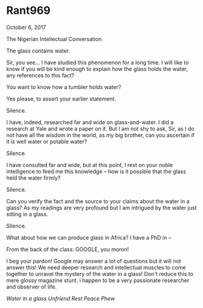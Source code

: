 # Rant969


October 6, 2017

The Nigerian Intellectual Conversation

The glass contains water.

Sir, you see… I have studied this phenomenon for a long time. I will like to know if you will be kind enough to explain how the glass holds the water, any references to this fact?

You want to know how a tumbler holds water?

Yes please, to assert your earlier statement.

Silence.

I have, indeed, researched far and wide on glass-and-water. I did a research at Yale and wrote a paper on it. But I am not shy to ask, Sir, as I do not have all the wisdom in the world, as my big brother, can you ascertain if it is well water or potable water?

Silence.

I have consulted far and wide, but at this point, I rest on your noble intelligence to feed me this knowledge – how is it possible that the glass held the water firmly?

Silence.

Can you verify the fact and the source to your claims about the water in a glass? As my readings are very profound but I am intrigued by the water just sitting in a glass.

Silence.

What about how we can produce glass in Africa? I have a PhD in –

From the back of the class: GOOGLE, you moron!

I beg your pardon! Google may answer a lot of questions but it will not answer this! We need deeper research and intellectual muscles to come together to unravel the mystery of the water in a glass! Don't reduce this to mere glossy magazine stunt. i happen to be a very passionate researcher and observer of life.

*Water in a glass* *Unfriend* *Rest* *Peace* *Phew*